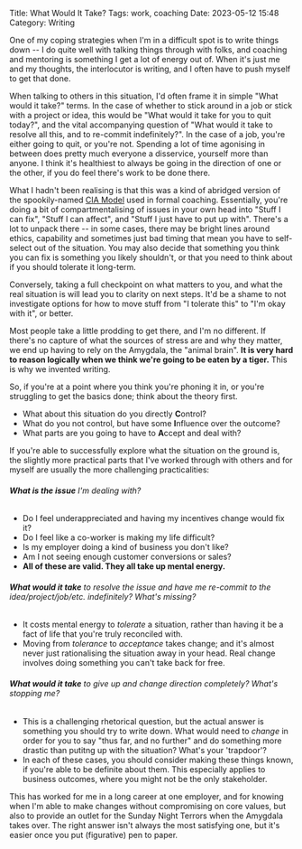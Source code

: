 Title: What Would It Take?
Tags: work, coaching
Date: 2023-05-12 15:48 
Category: Writing
 
One of my coping strategies when I'm in a difficult spot is to write things down -- I do quite well with talking things through with folks, and coaching and mentoring is something I get a lot of energy out of. When it's just me and my thoughts, the interlocutor is writing, and I often have to push myself to get that done. 

When talking to others in this situation, I'd often frame it in simple "What would it take?" terms. In the case of whether to stick around in a job or stick with a project or idea, this would be "What would it take for you to quit today?", and the vital accompanying question of "What would it take to resolve all this, and to re-commit indefinitely?". In the case of a job, you're either going to quit, or you're not. Spending a lot of time agonising in between does pretty much everyone a disservice, yourself more than anyone. I think it's healthiest to always be going in the direction of one or the other, if you do feel there's work to be done there.

What I hadn't been realising is that this was a kind of abridged version of the spookily-named [CIA Model](https://www.mindtools.com/adnb7ul/overwhelmed-at-work) used in formal coaching. Essentially, you're doing a bit of compartmentalising of issues in your own head into "Stuff I can fix", "Stuff I can affect", and "Stuff I just have to put up with". There's a lot to unpack there -- in some cases, there may be bright lines around ethics, capability and sometimes just bad timing that mean you have to self-select out of the situation. You may also decide that something you think you can fix is something you likely shouldn't, or that you need to think about if you should tolerate it long-term.

Conversely, taking a full checkpoint on what matters to you, and what the real situation is will lead you to clarity on next steps. It'd be a shame to not investigate options for how to move stuff from "I tolerate this" to "I'm okay with it", or better.

Most people take a little prodding to get there, and I'm no different. If there's no capture of what the sources of stress are and why they matter, we end up having to rely on the Amygdala, the "animal brain". **It is very hard to reason logically when we think we're going to be eaten by a tiger.** This is why we invented writing.

So, if you're at a point where you think you're phoning it in, or you're struggling to get the basics done; think about the theory first. 

  - What about this situation do you directly **C**ontrol?
  - What do you not control, but have some **I**nfluence over the outcome?
  - What parts are you going to have to **A**ccept and deal with?

If you're able to successfully explore what the situation on the ground is, the slightly more practical parts that I've worked through with others and for myself are usually the more challenging practicalities:

###### **What is the issue** I'm dealing with?
* Do I feel underappreciated and having my incentives change would fix it?
* Do I feel like a co-worker is making my life difficult?
* Is my employer doing a kind of business you don't like?
* Am I not seeing enough customer conversions or sales? 
* **All of these are valid. They all take up mental energy.**


###### **What would it take** to resolve the issue and have me re-commit to the idea/project/job/etc. indefinitely? What's missing?

- It costs mental energy to *tolerate* a situation, rather than having it be a fact of life that you're truly reconciled with.
- Moving from *tolerance* to *acceptance* takes change; and it's almost never just rationalising the situation away in your head. Real change involves doing something you can't take back for free.


###### **What would it take** to give up and change direction completely? What's stopping me?
- This is a challenging rhetorical question, but the actual answer is something you should try to write down. What would need to *change* in order for you to say "thus far, and no further" and do something more drastic than putitng up with the situation? What's your 'trapdoor'?
- In each of these cases, you should consider making these things known, if you're able to be definite about them. This especially applies to business outcomes, where you might not be the only stakeholder.

This has worked for me in a long career at one employer, and for knowing when I'm able to make changes without compromising on core values, but also to provide an outlet for the Sunday Night Terrors when the Amygdala takes over. The right answer isn't always the most satisfying one, but it's easier once you put (figurative) pen to paper.
